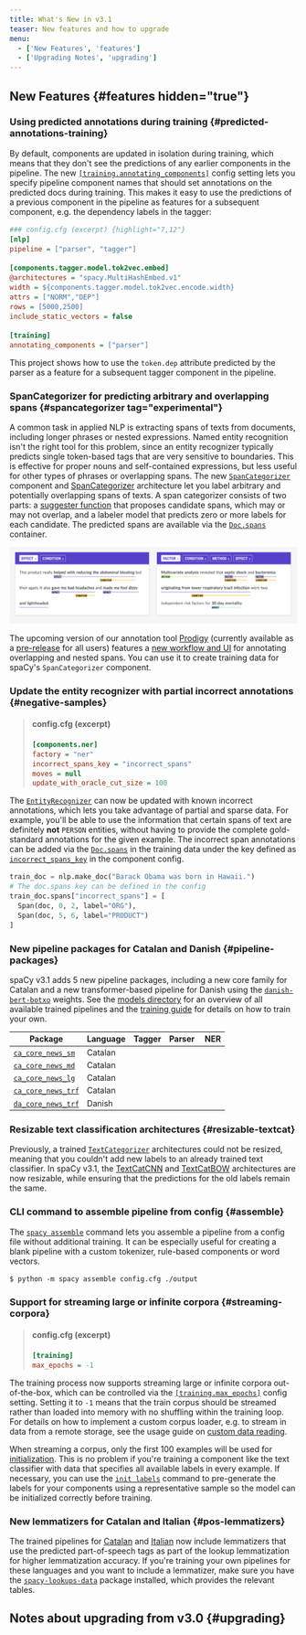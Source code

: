 ```yaml
---
title: What's New in v3.1
teaser: New features and how to upgrade
menu:
  - ['New Features', 'features']
  - ['Upgrading Notes', 'upgrading']
---
```


## New Features {#features hidden="true"}

<!-- TODO: intro -->

### Using predicted annotations during training {#predicted-annotations-training}

By default, components are updated in isolation during training, which means
that they don't see the predictions of any earlier components in the pipeline.
The new
[`[training.annotating_components]`](/usage/training#annotating-components)
config setting lets you specify pipeline component names that should set
annotations on the predicted docs during training. This makes it easy to use the
predictions of a previous component in the pipeline as features for a subsequent
component, e.g. the dependency labels in the tagger:

```ini
### config.cfg (excerpt) {highlight="7,12"}
[nlp]
pipeline = ["parser", "tagger"]

[components.tagger.model.tok2vec.embed]
@architectures = "spacy.MultiHashEmbed.v1"
width = ${components.tagger.model.tok2vec.encode.width}
attrs = ["NORM","DEP"]
rows = [5000,2500]
include_static_vectors = false

[training]
annotating_components = ["parser"]
```

<Project id="pipelines/tagger_parser_predicted_annotations">

This project shows how to use the `token.dep` attribute predicted by the parser
as a feature for a subsequent tagger component in the pipeline.

</Project>

### SpanCategorizer for predicting arbitrary and overlapping spans {#spancategorizer tag="experimental"}

A common task in applied NLP is extracting spans of texts from documents,
including longer phrases or nested expressions. Named entity recognition isn't
the right tool for this problem, since an entity recognizer typically predicts
single token-based tags that are very sensitive to boundaries. This is effective
for proper nouns and self-contained expressions, but less useful for other types
of phrases or overlapping spans. The new
[`SpanCategorizer`](/api/spancategorizer) component and
[SpanCategorizer](/api/architectures#spancategorizer) architecture let you label
arbitrary and potentially overlapping spans of texts. A span categorizer
consists of two parts: a [suggester function](/api/spancategorizer#suggesters)
that proposes candidate spans, which may or may not overlap, and a labeler model
that predicts zero or more labels for each candidate. The predicted spans are
available via the [`Doc.spans`](/api/doc#spans) container.

<!-- TODO: example, getting started (init config?), maybe project template -->

<Infobox title="Tip: Create data with Prodigy's new span annotation UI">

[![Prodigy: example of the new manual spans UI](../images/prodigy_spans-manual.jpg)](https://support.prodi.gy/t/3861)

The upcoming version of our annotation tool [Prodigy](https://prodi.gy)
(currently available as a [pre-release](https://support.prodi.gy/t/3861) for all
users) features a [new workflow and UI](https://support.prodi.gy/t/3861) for
annotating overlapping and nested spans. You can use it to create training data
for spaCy's `SpanCategorizer` component.

</Infobox>

### Update the entity recognizer with partial incorrect annotations {#negative-samples}

> #### config.cfg (excerpt)
>
> ```ini
> [components.ner]
> factory = "ner"
> incorrect_spans_key = "incorrect_spans"
> moves = null
> update_with_oracle_cut_size = 100
> ```

The [`EntityRecognizer`](/api/entityrecognizer) can now be updated with known
incorrect annotations, which lets you take advantage of partial and sparse data.
For example, you'll be able to use the information that certain spans of text
are definitely **not** `PERSON` entities, without having to provide the complete
gold-standard annotations for the given example. The incorrect span annotations
can be added via the [`Doc.spans`](/api/doc#spans) in the training data under
the key defined as [`incorrect_spans_key`](/api/entityrecognizer#init) in the
component config.

```python
train_doc = nlp.make_doc("Barack Obama was born in Hawaii.")
# The doc.spans key can be defined in the config
train_doc.spans["incorrect_spans"] = [
  Span(doc, 0, 2, label="ORG"),
  Span(doc, 5, 6, label="PRODUCT")
]
```

<!-- TODO: more details and/or example project? -->

### New pipeline packages for Catalan and Danish {#pipeline-packages}

spaCy v3.1 adds 5 new pipeline packages, including a new core family for Catalan
and a new transformer-based pipeline for Danish using the
[`danish-bert-botxo`](http://huggingface.co/Maltehb/danish-bert-botxo) weights.
See the [models directory](/models) for an overview of all available trained
pipelines and the [training guide](/usage/training) for details on how to train
your own.

<!-- TODO: thank contributors and update with final numbers -->

| Package                                           | Language | Tagger | Parser |  NER |
| ------------------------------------------------- | -------- | -----: | -----: | ---: |
| [`ca_core_news_sm`](/models/ca#ca_core_news_sm)   | Catalan  |        |        |      |
| [`ca_core_news_md`](/models/ca#ca_core_news_md)   | Catalan  |        |        |      |
| [`ca_core_news_lg`](/models/ca#ca_core_news_lg)   | Catalan  |        |        |      |
| [`ca_core_news_trf`](/models/ca#ca_core_news_trf) | Catalan  |        |        |      |
| [`da_core_news_trf`](/models/da#da_core_news_trf) | Danish   |        |        |      |

### Resizable text classification architectures {#resizable-textcat}

Previously, a trained [`TextCategorizer`](/api/textcategorizer) architectures
could not be resized, meaning that you couldn't add new labels to an already
trained text classifier. In spaCy v3.1, the
[TextCatCNN](/api/architectures#TextCatCNN) and
[TextCatBOW](/api/architectures#TextCatBOW) architectures are now resizable,
while ensuring that the predictions for the old labels remain the same.

### CLI command to assemble pipeline from config {#assemble}

The [`spacy assemble`](/api/cli#assemble) command lets you assemble a pipeline
from a config file without additional training. It can be especially useful for
creating a blank pipeline with a custom tokenizer, rule-based components or word
vectors.

```cli
$ python -m spacy assemble config.cfg ./output
```

### Support for streaming large or infinite corpora {#streaming-corpora}

> #### config.cfg (excerpt)
>
> ```ini
> [training]
> max_epochs = -1
> ```

The training process now supports streaming large or infinite corpora
out-of-the-box, which can be controlled via the
[`[training.max_epochs]`](/api/data-formats#training) config setting. Setting it
to `-1` means that the train corpus should be streamed rather than loaded into
memory with no shuffling within the training loop. For details on how to
implement a custom corpus loader, e.g. to stream in data from a remote storage,
see the usage guide on
[custom data reading](/usage/training#custom-code-readers-batchers).

When streaming a corpus, only the first 100 examples will be used for
[initialization](/usage/training#config-lifecycle). This is no problem if you're
training a component like the text classifier with data that specifies all
available labels in every example. If necessary, you can use the
[`init labels`](/api/cli#init-labels) command to pre-generate the labels for
your components using a representative sample so the model can be initialized
correctly before training.

### New lemmatizers for Catalan and Italian {#pos-lemmatizers}

The trained pipelines for [Catalan](/models/ca) and [Italian](/models/it) now
include lemmatizers that use the predicted part-of-speech tags as part of the
lookup lemmatization for higher lemmatization accuracy. If you're training your
own pipelines for these languages and you want to include a lemmatizer, make
sure you have the
[`spacy-lookups-data`](https://github.com/explosion/spacy-lookups-data) package
installed, which provides the relevant tables.

## Notes about upgrading from v3.0 {#upgrading}

<!-- TODO: this could just be a bullet-point list mentioning stuff like the spacy_version, vectors initialization etc. -->
